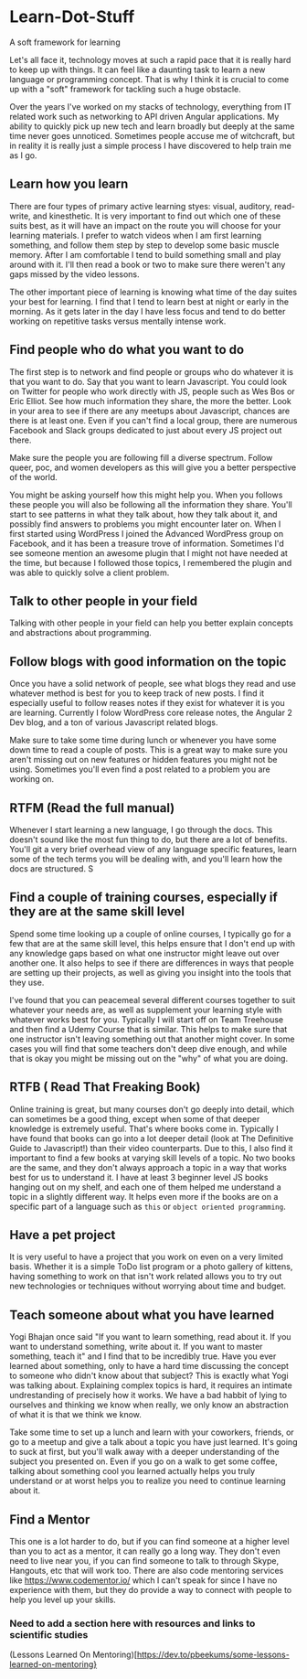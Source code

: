 # Learn-Dot-Stuff
A soft framework for learning 

Let's all face it, technology moves at such a rapid pace that it is really hard to keep up with things. It can feel like a daunting task to learn a new language or programming concept. That is why I think it is crucial to come up with a "soft" framework for tackling such a huge obstacle. 

Over the years I've worked on my stacks of technology, everything from IT related work such as networking to API driven Angular applications. My ability to quickly pick up new tech and learn broadly but deeply at the same time never goes unnoticed. Sometimes people accuse me of witchcraft, but in reality it is really just a simple process I have discovered to help train me as I go. 

## Learn how you learn

There are four types of primary active learning styes: visual, auditory, read-write, and kinesthetic. It is very important to find out which one of these suits best, as it will have an impact on the route you will choose for your learning materials. I prefer to watch videos when I am first learning something, and follow them step by step to develop some basic muscle memory. After I am comfortable I tend to build something small and play around with it. I'll then read a book or two to make sure there weren't any gaps missed by the video lessons. 

The other important piece of learning is knowing what time of the day suites your best for learning. I find that I tend to learn best at night or early in the morning. As it gets later in the day I have less focus and tend to do better working on repetitive tasks versus mentally intense work.

## Find people who do what you want to do

The first step is to network and find people or groups who do whatever it is that you want to do. Say that you want to learn Javascript. You could look on Twitter for people who work directly with JS, people such as Wes Bos or Eric Elliot. See how much information they share, the more the better. Look in your area to see if there are any meetups about Javascript, chances are there is at least one. Even if you can't find a local group, there are numerous Facebook and Slack groups dedicated to just about every JS project out there. 

Make sure the people you are following fill a diverse spectrum. Follow queer, poc, and women developers as this will give you a better perspective of the world.

You might be asking yourself how this might help you. When you follows these people you will also be following all the information they share. You'll start to see patterns in what they talk about, how they talk about it, and possibly find answers to problems you might encounter later on. When I first started using WordPress I joined the Advanced WordPress group on Facebook, and it has been a treasure trove of information. Sometimes I'd see someone mention an awesome plugin that I might not have needed at the time, but because I followed those topics, I remembered the plugin and was able to quickly solve a client problem.

## Talk to other people in your field

Talking with other people in your field can help you better explain concepts and abstractions about programming.

## Follow blogs with good information on the topic

Once you have a solid network of people, see what blogs they read and use whatever method is best for you to keep track of new posts. I find it especially useful to follow reases notes if they exist for whatever it is you are learning. Currently I folow WordPress core release notes, the Angular 2 Dev blog, and a ton of various Javascript related blogs. 

Make sure to take some time during lunch or whenever you have some down time to read a couple of posts. This is a great way to make sure you aren't missing out on new features or hidden features you might not be using. Sometimes you'll even find a post related to a problem you are working on. 

## RTFM (Read the full manual)

Whenever I start learning a new language, I go through the docs. This doesn't sound like the most fun thing to do, but there are a lot of benefits. You'll git a very brief overhead view of any language specific features, learn some of the tech terms you will be dealing with, and you'll learn how the docs are structured. S

## Find a couple of training courses, especially if they are at the same skill level

Spend some time looking up a couple of online courses, I typically go for a few that are at the same skill level, this helps ensure that I don't end up with any knowledge gaps based on what one instructor might leave out over another one. It also helps to see if there are differences in ways that people are setting up their projects, as well as giving you insight into the tools that they use. 

I've found that you can peacemeal several different courses together to suit whatever your needs are, as well as supplement your learning style with whatever works best for you. Typically I will start off on Team Treehouse and then find a Udemy Course that is similar. This helps to make sure that one instructor isn't leaving something out that another might cover. In some cases you will find that some teachers don't deep dive enough, and while that is okay you might be missing out on the "why" of what you are doing. 

## RTFB ( Read That Freaking Book)

Online training is great, but many courses don't go deeply into detail, which can sometimes be a good thing, except when some of that deeper knowledge is extremely useful. That's where books come in. Typically I have found that books can go into a lot deeper detail (look at The Definitive Guide to Javascript!) than their video counterparts. Due to this, I also find it important to find a few books at varying skill levels of a topic. No two books are the same, and they don't always approach a topic in a way that works best for us to understand it. I have at least 3 beginner level JS books hanging out on my shelf, and each one of them helped me understand a topic in a slightly different way. It helps even more if the books are on a specific part of a language such as `this` or `object oriented programming`.

## Have a pet project

It is very useful to have a project that you work on even on a very limited basis. Whether it is a simple ToDo list program or a photo gallery of kittens, having something to work on that isn't work related allows you to try out new technologies or techniques without worrying about time and budget. 

## Teach someone about what you have learned

Yogi Bhajan once said "If you want to learn something, read about it. If you want to understand something, write about it. If you want to master something, teach it" and I find that to be incredibly true. Have you ever learned about something, only to have a hard time discussing the concept to someone who didn't know about that subject? This is exactly what Yogi was talking about. Explaining complex topics is hard, it requires an intimate undrestanding of precisely how it works. We have a bad habbit of lying to ourselves and thinking we know when really, we only know an abstraction of what it is that we think we know. 

Take some time to set up a lunch and learn with your coworkers, friends, or go to a meetup and give a talk about a topic you have just learned. It's going to suck at first, but you'll walk away with a deeper understanding of the subject you presented on. Even if you go on a walk to get some coffee, talking about something cool you learned actually helps you truly understand or at worst helps you to realize you need to continue learning about it. 

## Find a Mentor

This one is a lot harder to do, but if you can find someone at a higher level than you to act as a mentor, it can really go a long way. They don't even need to live near you, if you can find someone to talk to through Skype, Hangouts, etc that will work too. There are also code mentoring services like https://www.codementor.io/ which I can't speak for since I have no experience with them, but they do provide a way to connect with people to help you level up your skills. 


### Need to add a section here with resources and links to scientific studies


(Lessons Learned On Mentoring)[https://dev.to/pbeekums/some-lessons-learned-on-mentoring}
